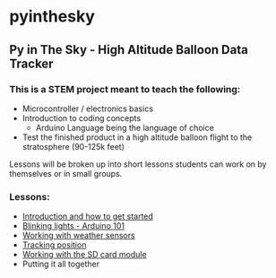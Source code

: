 # pyinthesky

## Py in The Sky - High Altitude Balloon Data Tracker

### This is a STEM project meant to teach the following:

- Microcontroller / electronics basics
- Introduction to coding concepts
  - Arduino Language being the language of choice
- Test the finished product in a high altitude balloon flight to the stratosphere (90-125k feet)

Lessons will be broken up into short lessons students can work on by themselves or in small groups. 

### Lessons:

- [Introduction and how to get started](https://github.com/StateFarm-STEM/pyinthesky/tree/main/lesson1#lesson-1-introduction-and-how-to-get-started)
- [Blinking lights - Arduino 101](https://github.com/StateFarm-STEM/pyinthesky/tree/main/lesson2#welcome-to-lesson-2)
- [Working with weather sensors](https://github.com/StateFarm-STEM/pyinthesky/blob/main/lesson4#welcome-to-lesson-4)
- [Tracking position](https://github.com/StateFarm-STEM/pyinthesky/tree/main/lesson5#welcome-to-lesson-5)
- [Working with the SD card module](https://github.com/StateFarm-STEM/pyinthesky/tree/main/lesson6#lesson-6-storing-the-data)
- Putting it all together






